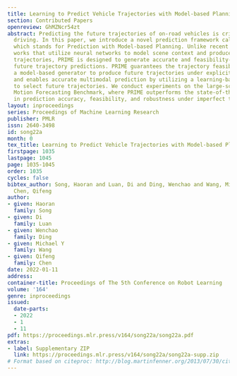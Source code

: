 ```yaml
---
title: Learning to Predict Vehicle Trajectories with Model-based Planning
section: Contributed Papers
openreview: GhMZNcr54zt
abstract: Predicting the future trajectories of on-road vehicles is critical for autonomous
  driving. In this paper, we introduce a novel prediction framework called PRIME,
  which stands for Prediction with Model-based Planning. Unlike recent prediction
  works that utilize neural networks to model scene context and produce unconstrained
  trajectories, PRIME is designed to generate accurate and feasibility-guaranteed
  future trajectory predictions. PRIME guarantees the trajectory feasibility by exploiting
  a model-based generator to produce future trajectories under explicit constraints
  and enables accurate multimodal prediction by utilizing a learning-based evaluator
  to select future trajectories. We conduct experiments on the large-scale Argoverse
  Motion Forecasting Benchmark, where PRIME outperforms the state-of-the-art methods
  in prediction accuracy, feasibility, and robustness under imperfect tracking.
layout: inproceedings
series: Proceedings of Machine Learning Research
publisher: PMLR
issn: 2640-3498
id: song22a
month: 0
tex_title: Learning to Predict Vehicle Trajectories with Model-based Planning
firstpage: 1035
lastpage: 1045
page: 1035-1045
order: 1035
cycles: false
bibtex_author: Song, Haoran and Luan, Di and Ding, Wenchao and Wang, Michael Y and
  Chen, Qifeng
author:
- given: Haoran
  family: Song
- given: Di
  family: Luan
- given: Wenchao
  family: Ding
- given: Michael Y
  family: Wang
- given: Qifeng
  family: Chen
date: 2022-01-11
address:
container-title: Proceedings of The 5th Conference on Robot Learning
volume: '164'
genre: inproceedings
issued:
  date-parts:
  - 2022
  - 1
  - 11
pdf: https://proceedings.mlr.press/v164/song22a/song22a.pdf
extras:
- label: Supplementary ZIP
  link: https://proceedings.mlr.press/v164/song22a/song22a-supp.zip
# Format based on citeproc: http://blog.martinfenner.org/2013/07/30/citeproc-yaml-for-bibliographies/
---
```

